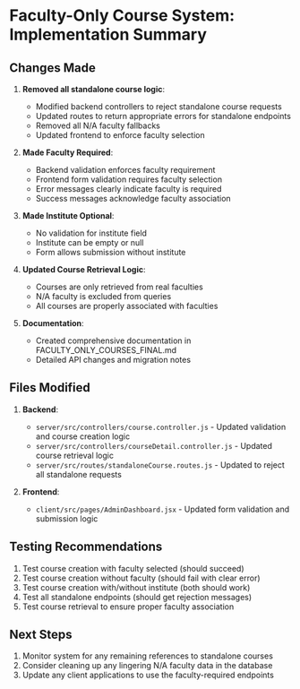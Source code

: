 # Faculty-Only Course System: Implementation Summary

## Changes Made

1. **Removed all standalone course logic**:

   - Modified backend controllers to reject standalone course requests
   - Updated routes to return appropriate errors for standalone endpoints
   - Removed all N/A faculty fallbacks
   - Updated frontend to enforce faculty selection

2. **Made Faculty Required**:

   - Backend validation enforces faculty requirement
   - Frontend form validation requires faculty selection
   - Error messages clearly indicate faculty is required
   - Success messages acknowledge faculty association

3. **Made Institute Optional**:

   - No validation for institute field
   - Institute can be empty or null
   - Form allows submission without institute

4. **Updated Course Retrieval Logic**:

   - Courses are only retrieved from real faculties
   - N/A faculty is excluded from queries
   - All courses are properly associated with faculties

5. **Documentation**:
   - Created comprehensive documentation in FACULTY_ONLY_COURSES_FINAL.md
   - Detailed API changes and migration notes

## Files Modified

1. **Backend**:

   - `server/src/controllers/course.controller.js` - Updated validation and course creation logic
   - `server/src/controllers/courseDetail.controller.js` - Updated course retrieval logic
   - `server/src/routes/standaloneCourse.routes.js` - Updated to reject all standalone requests

2. **Frontend**:
   - `client/src/pages/AdminDashboard.jsx` - Updated form validation and submission logic

## Testing Recommendations

1. Test course creation with faculty selected (should succeed)
2. Test course creation without faculty (should fail with clear error)
3. Test course creation with/without institute (both should work)
4. Test all standalone endpoints (should get rejection messages)
5. Test course retrieval to ensure proper faculty association

## Next Steps

1. Monitor system for any remaining references to standalone courses
2. Consider cleaning up any lingering N/A faculty data in the database
3. Update any client applications to use the faculty-required endpoints

